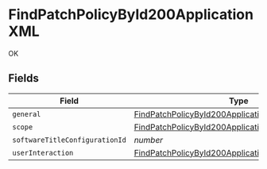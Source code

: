 # FindPatchPolicyById200ApplicationXML

OK


## Fields

| Field                                                                                                                                 | Type                                                                                                                                  | Required                                                                                                                              | Description                                                                                                                           | Example                                                                                                                               |
| ------------------------------------------------------------------------------------------------------------------------------------- | ------------------------------------------------------------------------------------------------------------------------------------- | ------------------------------------------------------------------------------------------------------------------------------------- | ------------------------------------------------------------------------------------------------------------------------------------- | ------------------------------------------------------------------------------------------------------------------------------------- |
| `general`                                                                                                                             | [FindPatchPolicyById200ApplicationXMLGeneral](../../models/operations/findpatchpolicybyid200applicationxmlgeneral.md)                 | :heavy_minus_sign:                                                                                                                    | N/A                                                                                                                                   |                                                                                                                                       |
| `scope`                                                                                                                               | [FindPatchPolicyById200ApplicationXMLScope](../../models/operations/findpatchpolicybyid200applicationxmlscope.md)                     | :heavy_minus_sign:                                                                                                                    | N/A                                                                                                                                   |                                                                                                                                       |
| `softwareTitleConfigurationId`                                                                                                        | *number*                                                                                                                              | :heavy_minus_sign:                                                                                                                    | N/A                                                                                                                                   | 1                                                                                                                                     |
| `userInteraction`                                                                                                                     | [FindPatchPolicyById200ApplicationXMLUserInteraction](../../models/operations/findpatchpolicybyid200applicationxmluserinteraction.md) | :heavy_minus_sign:                                                                                                                    | N/A                                                                                                                                   |                                                                                                                                       |